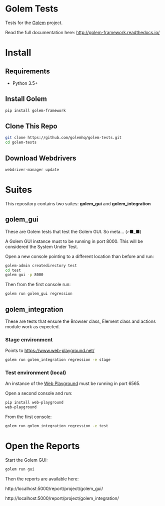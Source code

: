 # Golem Tests

Tests for the [Golem](https://github.com/golemhq/golem) project.

Read the full documentation here: http://golem-framework.readthedocs.io/


# Install

## Requirements

* Python 3.5+

## Install Golem

```bash
pip install golem-framework
```

## Clone This Repo

```bash
git clone https://github.com/golemhq/golem-tests.git
cd golem-tests
```

## Download Webdrivers

```bash
webdriver-manager update
```

# Suites

This repository contains two suites: **golem_gui** and **golem_integration**

## golem_gui

These are Golem tests that test the Golem GUI. So meta... (⌐■_■)

A Golem GUI instance must to be running in port 8000.
This will be considered the System Under Test. 

Open a new console pointing to a different location than before and run:

```bash
golem-admin createdirectory test
cd test
golem gui -p 8000
```

Then from the first console run:

```bash
golem run golem_gui regression
```

## golem_integration

These are tests that ensure the Browser class, Element class and actions module work as expected.

### Stage environment

Points to https://www.web-playground.net/

```bash
golem run golem_integration regression -e stage
```

### Test environment (local)

An instance of the [Web Playground](https://github.com/golemhq/web-playground) must be running in port 6565.

Open a second console and run:

```bash
pip install web-playground
web-playground
```

From the first console:
```bash
golem run golem_integration regression -e test
```

# Open the Reports

Start the Golem GUI:

```bash
golem run gui
```

Then the reports are available here:
    
http://localhost:5000/report/project/golem_gui/

http://localhost:5000/report/project/golem_integration/